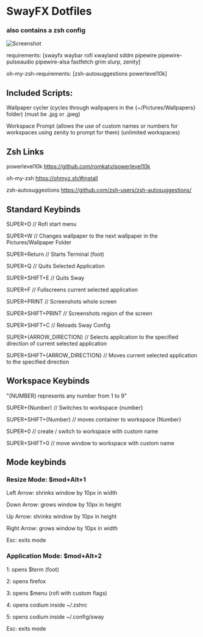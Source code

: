 # SwayFX Dotfiles

### also contains a zsh config

![Screenshot](https://i.imgur.com/dTmIZn3.jpeg)

requirements:
[swayfx waybar rofi xwayland sddm pipewire pipewire-pulseaudio pipewire-alsa fastfetch grim slurp, zenity]

oh-my-zsh-requirements:
[zsh-autosuggestions powerlevel10k]

## Included Scripts:

Wallpaper cycler (cycles through wallpapers in the {~/Pictures/Wallpapers} folder)    (must be .jpg or .jpeg)

Workspace Prompt (allows the use of custom names or numbers for workspaces using zenity to prompt for them) (unlimited workspaces)

## Zsh Links

powerlevel10k https://github.com/romkatv/powerlevel10k

oh-my-zsh https://ohmyz.sh/#install

zsh-autosuggestions https://github.com/zsh-users/zsh-autosuggestions/

## Standard Keybinds

SUPER+D // Rofi start menu

SUPER+W // Changes wallpaper to the next wallpaper in the Pictures/Wallpaper Folder

SUPER+Return // Starts Terminal (foot)

SUPER+Q // Quits Selected Application

SUPER+SHIFT+E // Quits Sway

SUPER+F // Fullscreens current selected application

SUPER+PRINT // Screenshots whole screen

SUPER+SHIFT+PRINT // Screenshots region of the screen

SUPER+SHIFT+C // Reloads Sway Config

SUPER+{ARROW_DIRECTION} // Selects application to the specified direction of current selected application

SUPER+SHIFT+{ARROW_DIRECTION} // Moves current selected application to the specified direction

## Workspace Keybinds

"{NUMBER} represents any number from 1 to 9"

SUPER+{Number} // Switches to workspace {number}

SUPER+SHIFT+{Number} // moves container to workspace {Number}

SUPER+0 // create / switch to workspace with custom name

SUPER+SHIFT+0 // move window to workspace with custom name

## Mode keybinds

### Resize Mode: $mod+Alt+1

Left Arrow: shrinks window by 10px in width

Down Arrow: grows window by 10px in height

Up Arrow: shrinks window by 10px in height

Right Arrow: grows window by 10px in width

Esc: exits mode

### Application Mode: $mod+Alt+2
1: opens $term (foot)

2: opens firefox

3: opens $menu (rofi with custom flags)

4: opens codium inside ~/.zshrc

5: opens codium inside ~/.config/sway

Esc: exits mode

